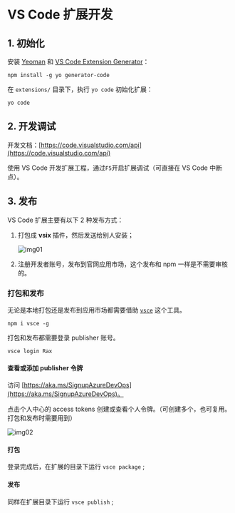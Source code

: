 # VS Code 扩展开发

## 1. 初始化

安装 [Yeoman](http://yeoman.io/) 和 [VS Code Extension Generator](https://www.npmjs.com/package/generator-code)：

```shell
npm install -g yo generator-code
```

在 `extensions/` 目录下，执行 `yo code` 初始化扩展：

```shell
yo code
```

## 2. 开发调试

开发文档：[https://code.visualstudio.com/api](https://code.visualstudio.com/api)

使用 VS Code 开发扩展工程，通过`F5`开启扩展调试（可直接在 VS Code 中断点）。

## 3. 发布

VS Code 扩展主要有以下 2 种发布方式：

1. 打包成 **vsix** 插件，然后发送给别人安装；

	![img01](https://img.alicdn.com/tfs/TB1ZtcQsX67gK0jSZPfXXahhFXa-506-342.png)

2. 注册开发者账号，发布到官网应用市场，这个发布和 npm 一样是不需要审核的。

### 打包和发布

无论是本地打包还是发布到应用市场都需要借助 [`vsce`](https://www.npmjs.com/package/vsce) 这个工具。

```shell
npm i vsce -g
```

打包和发布都需要登录 publisher 账号。

```shell
vsce login Rax
```

#### 查看或添加 publisher 令牌

访问 [https://aka.ms/SignupAzureDevOps](https://aka.ms/SignupAzureDevOps)。

点击个人中心的 access tokens 创建或查看个人令牌。（可创建多个，也可复用。打包和发布时需要用到）

![img02](https://img.alicdn.com/tfs/TB12K4osuT2gK0jSZFvXXXnFXXa-1500-862.png)

#### 打包

登录完成后，在扩展的目录下运行 `vsce package` ;

#### 发布

同样在扩展目录下运行 `vsce publish` ;


